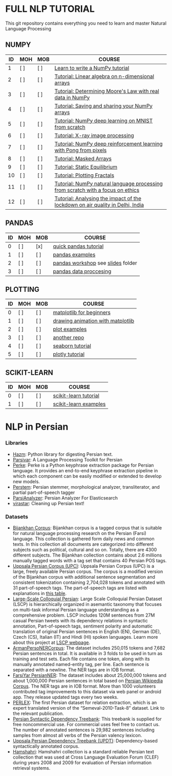 # FULL NLP TUTORIAL

This git repository contains everything you need to learn and master Natural Language Processing


NUMPY
---------------------------------------
|ID | MOH | MOB | COURSE |
|--|--|--|--|
| 1 | [ ] |[ ] | [Learn to write a NumPy tutorial](https://github.com/numpy/numpy-tutorials/tree/main/content/tutorial-style-guide.md)|
| 2 | [ ] | [ ] | [Tutorial: Linear algebra on n-dimensional arrays](https://github.com/numpy/numpy-tutorials/tree/main/content/tutorial-svd.md)|
| 3 | [ ] | [ ] | [Tutorial: Determining Moore's Law with real data in NumPy](https://github.com/numpy/numpy-tutorials/tree/main/content/mooreslaw-tutorial.md)|
| 4 | [ ] | [ ] | [Tutorial: Saving and sharing your NumPy arrays](https://github.com/numpy/numpy-tutorials/tree/main/content/save-load-arrays.md)|
| 5 | [ ] | [ ] | [Tutorial: NumPy deep learning on MNIST from scratch](https://github.com/numpy/numpy-tutorials/tree/main/content/tutorial-deep-learning-on-mnist.md)|
| 6 | [ ] | [ ] | [Tutorial: X-ray image processing](https://github.com/numpy/numpy-tutorials/tree/main/content/tutorial-x-ray-image-processing.md)|
| 7 | [ ] | [ ] | [Tutorial: NumPy deep reinforcement learning with Pong from pixels](https://github.com/numpy/numpy-tutorials/tree/main/content/tutorial-deep-reinforcement-learning-with-pong-from-pixels.md)|
| 8 | [ ] | [ ] | [Tutorial: Masked Arrays](https://github.com/numpy/numpy-tutorials/tree/main/content/tutorial-ma.md)|
| 9 | [ ] | [ ] | [Tutorial: Static Equilibrium](https://github.com/numpy/numpy-tutorials/tree/main/content/tutorial-static_equilibrium.md)|
| 10 | [ ] | [ ] | [Tutorial: Plotting Fractals](https://github.com/numpy/numpy-tutorials/tree/main/content/tutorial-plotting-fractals.ipynb)
| 11 | [ ] | [ ] | [Tutorial: NumPy natural language processing from scratch with a focus on ethics](https://github.com/numpy/numpy-tutorials/tree/main/content/tutorial-nlp-from-scratch.md)|
| 12 | [ ] | [ ] | [Tutorial: Analysing the impact of the lockdown on air quality in Delhi, India](https://github.com/numpy/numpy-tutorials/tree/main/content/tutorial-air-quality-analysis.md)|

PANDAS
---
|ID | MOH | MOB | COURSE |
|--|--|--|--|
| 0 | [ ] | [x] | [quick pandas tutorial](https://github.com/chiphuyen/just-pandas-things/blob/master/just-pandas-things.ipynb)|
| 1 | [ ] | [ ] | [pandas examples](https://github.com/codebasics/py/tree/master/pandas) 
| 2 | [ ] | [ ] | [pandas workshop](https://github.com/stefmolin/pandas-workshop/) see [slides](https://github.com/stefmolin/pandas-workshop/tree/main/slides) folder
| 3 | [ ] | [ ] | [pandas data proccesing](https://github.com/mebauer/data-analysis-using-python/blob/main/2-data-inspection-cleaning-wrangling.ipynb)


PLOTTING
---
|ID | MOH | MOB | COURSE |
|--|--|--|--|
| 0 | [ ] | [ ] | [matplotlib for beginners](https://github.com/rougier/matplotlib-tutorial)
| 1 | [ ] | [ ] | [drawing animation with matplotlib](https://www.geeksforgeeks.org/using-matplotlib-for-animations/)
| 2 | [ ] | [ ] | [plot examples](https://github.com/mebauer/data-analysis-using-python/blob/main/3-plotting-visualizations.ipynb)
| 3 | [ ] | [ ] | [another repo](https://github.com/stefmolin/pandas-workshop/blob/main/slides/3-data_visualization.ipynb)
| 4 | [ ] | [ ] | [seaborn tutorial](https://github.com/clair513/Seaborn-Tutorial) |
| 5 | [ ] | [ ] | [plotly tutorial](https://www.geeksforgeeks.org/python-plotly-tutorial/)

SCIKIT-LEARN
---
|ID | MOH | MOB | COURSE |
|--|--|--|--|
| 0 | [ ] |[ ]|[scikit-learn tutorial](https://github.com/justmarkham/scikit-learn-videos)|
| 1 | [ ] | [ ] | [scikit-learn examples](https://github.com/scikit-learn/scikit-learn/tree/main/examples)















# NLP in Persian

### Libraries
- [Hazm](https://github.com/sobhe/hazm): Python library for digesting Persian text.
- [Parsivar](https://github.com/ICTRC/Parsivar): A Language Processing Toolkit for Persian
- [Perke](https://github.com/AlirezaTheH/perke): Perke is a Python keyphrase extraction package for Persian language. It provides an end-to-end keyphrase extraction pipeline in which each component can be easily modified or extended to develop new models.
- [Perstem](https://github.com/jonsafari/perstem): Persian stemmer, morphological analyzer, transliterator, and partial part-of-speech tagger
- [ParsiAnalyzer](https://github.com/NarimanN2/ParsiAnalyzer): Persian Analyzer For Elasticsearch
- [virastar](https://github.com/aziz/virastar): Cleaning up Persian text!

### Datasets
- [Bijankhan Corpus](https://dbrg.ut.ac.ir/بیژن%E2%80%8Cخان/): Bijankhan corpus is a tagged corpus that is suitable for natural language processing research on the Persian (Farsi) language. This collection is gathered form daily news and common texts. In this collection all documents are categorized into different subjects such as political, cultural and so on. Totally, there are 4300 different subjects. The Bijankhan collection contains about 2.6 millions manually tagged words with a tag set that contains 40 Persian POS tags.
- [Uppsala Persian Corpus (UPC)](https://sites.google.com/site/mojganserajicom/home/upc): Uppsala Persian Corpus (UPC) is a large, freely available Persian corpus. The corpus is a modified version of the Bijankhan corpus with additional sentence segmentation and consistent tokenization containing 2,704,028 tokens and annotated with 31 part-of-speech tags. The part-of-speech tags are listed with explanations in [this table](https://sites.google.com/site/mojganserajicom/home/upc/Table_tag.pdf).
- [Large-Scale Colloquial Persian](http://hdl.handle.net/11234/1-3195): Large Scale Colloquial Persian Dataset (LSCP) is hierarchically organized in asemantic taxonomy that focuses on multi-task informal Persian language understanding as a comprehensive problem. LSCP includes 120M sentences from 27M casual Persian tweets with its dependency relations in syntactic annotation, Part-of-speech tags, sentiment polarity and automatic translation of original Persian sentences in English (EN), German (DE), Czech (CS), Italian (IT) and Hindi (HI) spoken languages. Learn more about this project at [LSCP webpage](https://iasbs.ac.ir/~ansari/lscp/).
- [ArmanPersoNERCorpus](https://github.com/HaniehP/PersianNER): The dataset includes 250,015 tokens and 7,682 Persian sentences in total. It is available in 3 folds to be used in turn as training and test sets. Each file contains one token, along with its manually annotated named-entity tag, per line. Each sentence is separated with a newline. The NER tags are in IOB format.
- [FarsiYar PersianNER](https://github.com/Text-Mining/Persian-NER): The dataset includes about 25,000,000 tokens and about 1,000,000 Persian sentences in total based on [Persian Wikipedia Corpus](https://github.com/Text-Mining/Persian-Wikipedia-Corpus). The NER tags are in IOB format. More than 1000 volunteers contributed tag improvements to this dataset via web panel or android app. They release updated tags every two weeks.
- [PERLEX](http://farsbase.net/PERLEX.html): The first Persian dataset for relation extraction, which is an expert translated version of the “Semeval-2010-Task-8” dataset. Link to the relevant publication.
- [Persian Syntactic Dependency Treebank](http://dadegan.ir/catalog/perdt): This treebank is supplied for free noncommercial use. For commercial uses feel free to contact us. The number of annotated sentences is 29,982 sentences including samples from almost all verbs of the Persian valency lexicon.
- [Uppsala Persian Dependency Treebank (UPDT)](http://stp.lingfil.uu.se/~mojgan/UPDT.html): Dependency-based syntactically annotated corpus.
- [Hamshahri](https://dbrg.ut.ac.ir/hamshahri/): Hamshahri collection is a standard reliable Persian text collection that was used at Cross Language Evaluation Forum (CLEF) during years 2008 and 2009 for evaluation of Persian information retrieval systems.

